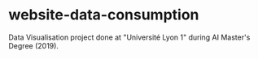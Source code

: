 # website-data-consumption

Data Visualisation project done at "Université Lyon 1" during AI Master's Degree (2019).

